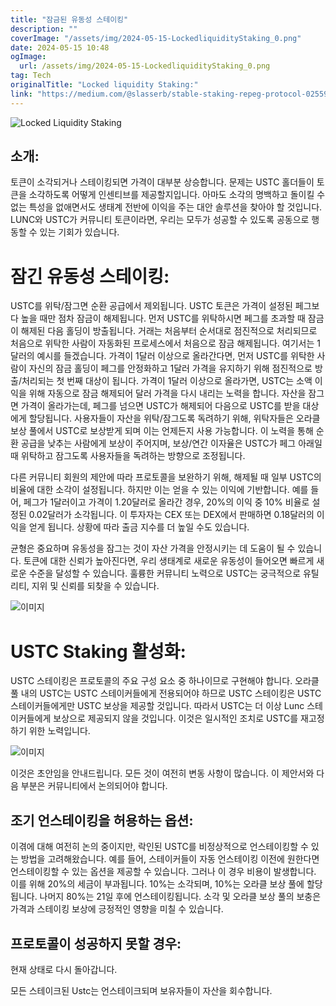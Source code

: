 ```yaml
---
title: "잠금된 유동성 스테이킹"
description: ""
coverImage: "/assets/img/2024-05-15-LockedliquidityStaking_0.png"
date: 2024-05-15 10:48
ogImage: 
  url: /assets/img/2024-05-15-LockedliquidityStaking_0.png
tag: Tech
originalTitle: "Locked liquidity Staking:"
link: "https://medium.com/@slasserb/stable-staking-repeg-protocol-02559caf3220"
---
```




![Locked Liquidity Staking](/assets/img/2024-05-15-LockedliquidityStaking_0.png)

## 소개:

토큰이 소각되거나 스테이킹되면 가격이 대부분 상승합니다. 문제는 USTC 홀더들이 토큰을 소각하도록 어떻게 인센티브를 제공할지입니다. 아마도 소각의 명백하고 돌이킬 수 없는 특성을 없애면서도 생태계 전반에 이익을 주는 대안 솔루션을 찾아야 할 것입니다. LUNC와 USTC가 커뮤니티 토큰이라면, 우리는 모두가 성공할 수 있도록 공동으로 행동할 수 있는 기회가 있습니다.

# 잠긴 유동성 스테이킹:




USTC를 위탁/잠그면 순환 공급에서 제외됩니다. USTC 토큰은 가격이 설정된 페그보다 높을 때만 점차 잠금이 해제됩니다. 먼저 USTC를 위탁하시면 페그를 초과할 때 잠금이 해제된 다음 홀딩이 방출됩니다. 거래는 처음부터 순서대로 점진적으로 처리되므로 처음으로 위탁한 사람이 자동화된 프로세스에서 처음으로 잠금 해제됩니다. 여기서는 1달러의 예시를 들겠습니다. 가격이 1달러 이상으로 올라간다면, 먼저 USTC를 위탁한 사람이 자신의 잠금 홀딩이 페그를 안정화하고 1달러 가격을 유지하기 위해 점진적으로 방출/처리되는 첫 번째 대상이 됩니다. 가격이 1달러 이상으로 올라가면, USTC는 소액 이익을 위해 자동으로 잠금 해제되어 달러 가격을 다시 내리는 노력을 합니다. 자산을 잠그면 가격이 올라가는데, 페그를 넘으면 USTC가 해제되어 다음으로 USTC를 받을 대상에게 할당됩니다. 사용자들이 자산을 위탁/잠그도록 독려하기 위해, 위탁자들은 오라클 보상 풀에서 USTC로 보상받게 되며 이는 언제든지 사용 가능합니다. 이 노력을 통해 순환 공급을 낮추는 사람에게 보상이 주어지며, 보상/연간 이자율은 USTC가 페그 아래일 때 위탁하고 잠그도록 사용자들을 독려하는 방향으로 조정됩니다.

다른 커뮤니티 회원의 제안에 따라 프로토콜을 보완하기 위해, 해제될 때 일부 USTC의 비율에 대한 소각이 설정됩니다. 하지만 이는 얻을 수 있는 이익에 기반합니다. 예를 들어, 페그가 1달러이고 가격이 1.20달러로 올라간 경우, 20%의 이익 중 10% 비율로 설정된 0.02달러가 소각됩니다. 이 투자자는 CEX 또는 DEX에서 판매하면 0.18달러의 이익을 얻게 됩니다. 상황에 따라 출금 지수를 더 높일 수도 있습니다.

균형은 중요하며 유동성을 잠그는 것이 자산 가격을 안정시키는 데 도움이 될 수 있습니다. 토큰에 대한 신뢰가 높아진다면, 우리 생태계로 새로운 유동성이 들어오면 빠르게 새로운 수준을 달성할 수 있습니다. 훌륭한 커뮤니티 노력으로 USTC는 궁극적으로 유틸리티, 지위 및 신뢰를 되찾을 수 있습니다.




![이미지](/assets/img/2024-05-15-LockedliquidityStaking_2.png)

# USTC Staking 활성화:

USTC 스테이킹은 프로토콜의 주요 구성 요소 중 하나이므로 구현해야 합니다. 오라클 풀 내의 USTC는 USTC 스테이커들에게 전용되어야 하므로 USTC 스테이킹은 USTC 스테이커들에게만 USTC 보상을 제공할 것입니다. 따라서 USTC는 더 이상 Lunc 스테이커들에게 보상으로 제공되지 않을 것입니다. 이것은 일시적인 조치로 USTC를 재고정하기 위한 노력입니다.

![이미지](/assets/img/2024-05-15-LockedliquidityStaking_3.png)




이것은 초안임을 안내드립니다. 모든 것이 여전히 변동 사항이 많습니다. 이 제안서와 다음 부분은 커뮤니티에서 논의되어야 합니다.

## 조기 언스테이킹을 허용하는 옵션:

이겪에 대해 여전히 논의 중이지만, 락인된 USTC를 비정상적으로 언스테이킹할 수 있는 방법을 고려해왔습니다. 예를 들어, 스테이커들이 자동 언스테이킹 이전에 원한다면 언스테이킹할 수 있는 옵션을 제공할 수 있습니다. 그러나 이 경우 비용이 발생합니다. 이를 위해 20%의 세금이 부과됩니다. 10%는 소각되며, 10%는 오라클 보상 풀에 할당됩니다. 나머지 80%는 21일 후에 언스테이킹됩니다. 소각 및 오라클 보상 풀의 보충은 가격과 스테이킹 보상에 긍정적인 영향을 미칠 수 있습니다.

## 프로토콜이 성공하지 못할 경우:



현재 상태로 다시 돌아갑니다.

모든 스테이크된 Ustc는 언스테이크되며 보유자들이 자산을 회수합니다.